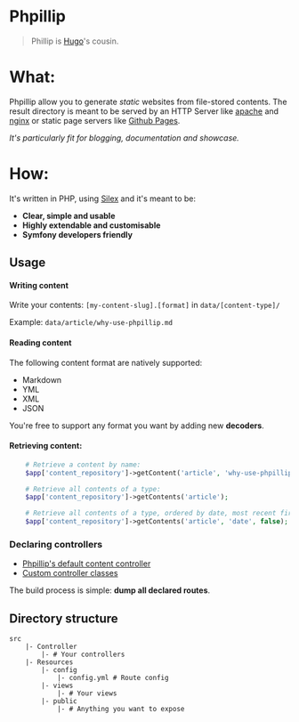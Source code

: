 # Phpillip

> Phillip is [Hugo](https://gohugo.io/)'s cousin.

# What:

Phpillip allow you to generate _static_ websites from file-stored contents.
The result directory is meant to be served by an HTTP Server like [apache](http://apache.org) and [nginx](http://www.nginx.com) or static page servers like [Github Pages](https://pages.github.com/).

_It's particularly fit for blogging, documentation and showcase._

# How:

It's written in PHP, using [Silex](http://silex.sensiolabs.org/) and it's meant to be:

- __Clear, simple and usable__
- __Highly extendable and customisable__
- __Symfony developers friendly__

## Usage

#### Writing content

Write your contents: `[my-content-slug].[format]` in `data/[content-type]/`

Example: `data/article/why-use-phpillip.md`

#### Reading content

The following content format are natively supported:

- Markdown
- YML
- XML
- JSON

You're free to support any format you want by adding new __decoders__.

#### Retrieving content:

```php
    # Retrieve a content by name:
    $app['content_repository']->getContent('article', 'why-use-phpillip');

    # Retrieve all contents of a type:
    $app['content_repository']->getContents('article');

    # Retrieve all contents of a type, ordered by date, most recent first:
    $app['content_repository']->getContents('article', 'date', false);
```

### Declaring controllers

- [Phpillip's default content controller](doc/controller/content.md)
- [Custom controller classes](doc/controller/custom.md)

The build process is simple: __dump all declared routes__.

## Directory structure

```
src
    |- Controller
        |- # Your controllers
    |- Resources
        |- config
            |- config.yml # Route config
        |- views
            |- # Your views
        |- public
            |- # Anything you want to expose

```
